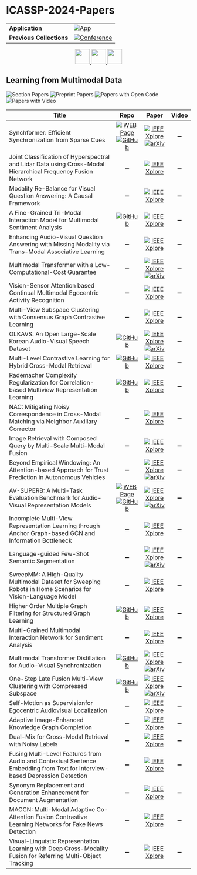# ICASSP-2024-Papers

<table>
    <tr>
        <td><strong>Application</strong></td>
        <td>
            <a href="https://huggingface.co/spaces/DmitryRyumin/NewEraAI-Papers" style="float:left;">
                <img src="https://img.shields.io/badge/🤗-NewEraAI--Papers-FFD21F.svg" alt="App" />
            </a>
        </td>
    </tr>
    <tr>
        <td><strong>Previous Collections</strong></td>
        <td>
            <a href="https://github.com/DmitryRyumin/ICASSP-2023-24-Papers/blob/main/README_2023.md">
                <img src="http://img.shields.io/badge/ICASSP-2023-0073AE.svg" alt="Conference">
            </a>
        </td>
    </tr>
</table>

<div align="center">
    <a href="https://github.com/DmitryRyumin/ICASSP-2023-24-Papers/blob/main/sections/2024/main/BISP-P3.md">
        <img src="https://cdn.jsdelivr.net/gh/DmitryRyumin/NewEraAI-Papers@main/images/left.svg" width="40" alt="" />
    </a>
    <a href="https://github.com/DmitryRyumin/ICASSP-2023-24-Papers/">
        <img src="https://cdn.jsdelivr.net/gh/DmitryRyumin/NewEraAI-Papers@main/images/home.svg" width="40" alt="" />
    </a>
    <a href="https://github.com/DmitryRyumin/ICASSP-2023-24-Papers/blob/main/sections/2024/main/IFS-P1.md">
        <img src="https://cdn.jsdelivr.net/gh/DmitryRyumin/NewEraAI-Papers@main/images/right.svg" width="40" alt="" />
    </a>
</div>

## Learning from Multimodal Data

![Section Papers](https://img.shields.io/badge/Section%20Papers-10-42BA16) ![Preprint Papers](https://img.shields.io/badge/Preprint%20Papers-3-b31b1b) ![Papers with Open Code](https://img.shields.io/badge/Papers%20with%20Open%20Code-4-1D7FBF) ![Papers with Video](https://img.shields.io/badge/Papers%20with%20Video-0-FF0000)

| **Title** | **Repo** | **Paper** | **Video** |
|-----------|:--------:|:---------:|:---------:|
| Synchformer: Efficient Synchronization from Sparse Cues | [![WEB Page](https://img.shields.io/badge/WEB-Page-159957.svg)](https://www.robots.ox.ac.uk/~vgg/research/synchformer/) <br /> [![GitHub](https://img.shields.io/github/stars/v-iashin/Synchformer?style=flat)](https://github.com/v-iashin/Synchformer) | [![IEEE Xplore](https://img.shields.io/badge/IEEE-10448489-E4A42C.svg)](https://ieeexplore.ieee.org/document/10448489) <br /> [![arXiv](https://img.shields.io/badge/arXiv-2401.16423-b31b1b.svg)](https://arxiv.org/abs/2401.16423) | :heavy_minus_sign: |
| Joint Classification of Hyperspectral and Lidar Data using Cross-Modal Hierarchical Frequency Fusion Network | :heavy_minus_sign: | [![IEEE Xplore](https://img.shields.io/badge/IEEE-10446007-E4A42C.svg)](https://ieeexplore.ieee.org/document/10446007) | :heavy_minus_sign: |
| Modality Re-Balance for Visual Question Answering: A Causal Framework | :heavy_minus_sign: | [![IEEE Xplore](https://img.shields.io/badge/IEEE-10447690-E4A42C.svg)](https://ieeexplore.ieee.org/document/10447690) | :heavy_minus_sign: |
| A Fine-Grained Tri-Modal Interaction Model for Multimodal Sentiment Analysis | [![GitHub](https://img.shields.io/github/stars/zhixingyu/FGTI-MSA?style=flat)](https://github.com/zhixingyu/FGTI-MSA) | [![IEEE Xplore](https://img.shields.io/badge/IEEE-10447872-E4A42C.svg)](https://ieeexplore.ieee.org/document/10447872) | :heavy_minus_sign: |
| Enhancing Audio-Visual Question Answering with Missing Modality via Trans-Modal Associative Learning | :heavy_minus_sign: | [![IEEE Xplore](https://img.shields.io/badge/IEEE-10446292-E4A42C.svg)](https://ieeexplore.ieee.org/document/10446292) | :heavy_minus_sign: |
| Multimodal Transformer with a Low-Computational-Cost Guarantee | :heavy_minus_sign: | [![IEEE Xplore](https://img.shields.io/badge/IEEE-10447954-E4A42C.svg)](https://ieeexplore.ieee.org/document/10447954) <br /> [![arXiv](https://img.shields.io/badge/arXiv-2402.15096-b31b1b.svg)](https://arxiv.org/abs/2402.15096) | :heavy_minus_sign: |
| Vision-Sensor Attention based Continual Multimodal Egocentric Activity Recognition | :heavy_minus_sign: | [![IEEE Xplore](https://img.shields.io/badge/IEEE-10446924-E4A42C.svg)](https://ieeexplore.ieee.org/document/10446924) | :heavy_minus_sign: |
| Multi-View Subspace Clustering with Consensus Graph Contrastive Learning | :heavy_minus_sign: | [![IEEE Xplore](https://img.shields.io/badge/IEEE-10446405-E4A42C.svg)](https://ieeexplore.ieee.org/document/10446405) | :heavy_minus_sign: |
| OLKAVS: An Open Large-Scale Korean Audio-Visual Speech Dataset | [![GitHub](https://img.shields.io/github/stars/IIP-Sogang/olkavs-avspeech?style=flat)](https://github.com/IIP-Sogang/olkavs-avspeech) | [![IEEE Xplore](https://img.shields.io/badge/IEEE-10446901-E4A42C.svg)](https://ieeexplore.ieee.org/document/10446901) <br /> [![arXiv](https://img.shields.io/badge/arXiv-2301.06375-b31b1b.svg)](https://arxiv.org/abs/2301.06375) | :heavy_minus_sign: |
| Multi-Level Contrastive Learning for Hybrid Cross-Modal Retrieval | [![GitHub](https://img.shields.io/github/stars/JWargrave/MLCL?style=flat)](https://github.com/JWargrave/MLCL) | [![IEEE Xplore](https://img.shields.io/badge/IEEE-10447444-E4A42C.svg)](https://ieeexplore.ieee.org/document/10447444) | :heavy_minus_sign: |
| Rademacher Complexity Regularization for Correlation-based Multiview Representation Learning | [![GitHub](https://img.shields.io/github/stars/SSTGroup/RademacherRegCorrelationMRL?style=flat)](https://github.com/SSTGroup/RademacherRegCorrelationMRL) | [![IEEE Xplore](https://img.shields.io/badge/IEEE-10446173-E4A42C.svg)](https://ieeexplore.ieee.org/document/10446173) | :heavy_minus_sign: |
| NAC: Mitigating Noisy Correspondence in Cross-Modal Matching via Neighbor Auxiliary Corrector | :heavy_minus_sign: | [![IEEE Xplore](https://img.shields.io/badge/IEEE-10448059-E4A42C.svg)](https://ieeexplore.ieee.org/document/10448059) | :heavy_minus_sign: |
| Image Retrieval with Composed Query by Multi-Scale Multi-Modal Fusion | :heavy_minus_sign: | [![IEEE Xplore](https://img.shields.io/badge/IEEE-10446291-E4A42C.svg)](https://ieeexplore.ieee.org/document/10446291) | :heavy_minus_sign: |
| Beyond Empirical Windowing: An Attention-based Approach for Trust Prediction in Autonomous Vehicles | :heavy_minus_sign: | [![IEEE Xplore](https://img.shields.io/badge/IEEE-10446116-E4A42C.svg)](https://ieeexplore.ieee.org/document/10446116) <br /> [![arXiv](https://img.shields.io/badge/arXiv-2312.10209-b31b1b.svg)](https://arxiv.org/abs/2312.10209) | :heavy_minus_sign: |
| AV-SUPERB: A Multi-Task Evaluation Benchmark for Audio-Visual Representation Models | [![WEB Page](https://img.shields.io/badge/WEB-Page-159957.svg)](https://av.superbbenchmark.org/) <br /> [![GitHub](https://img.shields.io/github/stars/roger-tseng/av-superb?style=flat)](https://github.com/roger-tseng/av-superb) | [![IEEE Xplore](https://img.shields.io/badge/IEEE-10445941-E4A42C.svg)](https://ieeexplore.ieee.org/document/10445941) <br /> [![arXiv](https://img.shields.io/badge/arXiv-2309.10787-b31b1b.svg)](https://arxiv.org/abs/2309.10787) | :heavy_minus_sign: |
| Incomplete Multi-View Representation Learning through Anchor Graph-based GCN and Information Bottleneck | :heavy_minus_sign: | [![IEEE Xplore](https://img.shields.io/badge/IEEE-10446535-E4A42C.svg)](https://ieeexplore.ieee.org/document/10446535) | :heavy_minus_sign: |
| Language-guided Few-Shot Semantic Segmentation | :heavy_minus_sign: | [![IEEE Xplore](https://img.shields.io/badge/IEEE-10447456-E4A42C.svg)](https://ieeexplore.ieee.org/document/10447456) <br /> [![arXiv](https://img.shields.io/badge/arXiv-2311.13865-b31b1b.svg)](https://arxiv.org/abs/2311.13865) | :heavy_minus_sign: |
| SweepMM: A High-Quality Multimodal Dataset for Sweeping Robots in Home Scenarios for Vision-Language Model | :heavy_minus_sign: | [![IEEE Xplore](https://img.shields.io/badge/IEEE-10447940-E4A42C.svg)](https://ieeexplore.ieee.org/document/10447940) | :heavy_minus_sign: |
| Higher Order Multiple Graph Filtering for Structured Graph Learning | [![GitHub](https://img.shields.io/github/stars/lxd1204/HMGC?style=flat)](https://github.com/lxd1204/HMGC) | [![IEEE Xplore](https://img.shields.io/badge/IEEE-10446826-E4A42C.svg)](https://ieeexplore.ieee.org/document/10446826) | :heavy_minus_sign: |
| Multi-Grained Multimodal Interaction Network for Sentiment Analysis | :heavy_minus_sign: | [![IEEE Xplore](https://img.shields.io/badge/IEEE-10446351-E4A42C.svg)](https://ieeexplore.ieee.org/document/10446351) | :heavy_minus_sign: |
| Multimodal Transformer Distillation for Audio-Visual Synchronization | [![GitHub](https://img.shields.io/github/stars/xjchenGit/MTDVocaLiST?style=flat)](https://github.com/xjchenGit/MTDVocaLiST) | [![IEEE Xplore](https://img.shields.io/badge/IEEE-10446372-E4A42C.svg)](https://ieeexplore.ieee.org/document/10446372) <br /> [![arXiv](https://img.shields.io/badge/arXiv-2210.15563-b31b1b.svg)](https://arxiv.org/abs/2210.15563) | :heavy_minus_sign: |
| One-Step Late Fusion Multi-View Clustering with Compressed Subspace | [![GitHub](https://img.shields.io/github/stars/QiyuanOu/AblationStudy?style=flat)](https://github.com/QiyuanOu/AblationStudy) | [![IEEE Xplore](https://img.shields.io/badge/IEEE-10447646-E4A42C.svg)](https://ieeexplore.ieee.org/document/10447646) <br /> [![arXiv](https://img.shields.io/badge/arXiv-2401.01558-b31b1b.svg)](https://arxiv.org/abs/2401.01558) | :heavy_minus_sign: |
| Self-Motion as Supervisionfor Egocentric Audiovisual Localization | :heavy_minus_sign: | [![IEEE Xplore](https://img.shields.io/badge/IEEE-10447683-E4A42C.svg)](https://ieeexplore.ieee.org/document/10447683) | :heavy_minus_sign: |
| Adaptive Image-Enhanced Knowledge Graph Completion | :heavy_minus_sign: | [![IEEE Xplore](https://img.shields.io/badge/IEEE-10447212-E4A42C.svg)](https://ieeexplore.ieee.org/document/10447212) | :heavy_minus_sign: |
| Dual-Mix for Cross-Modal Retrieval with Noisy Labels | :heavy_minus_sign: | [![IEEE Xplore](https://img.shields.io/badge/IEEE-10446808-E4A42C.svg)](https://ieeexplore.ieee.org/document/10446808) | :heavy_minus_sign: |
| Fusing Multi-Level Features from Audio and Contextual Sentence Embedding from Text for Interview-based Depression Detection | :heavy_minus_sign: | [![IEEE Xplore](https://img.shields.io/badge/IEEE-10446253-E4A42C.svg)](https://ieeexplore.ieee.org/document/10446253) | :heavy_minus_sign: |
| Synonym Replacement and Generation Enhancement for Document Augmentation | :heavy_minus_sign: | [![IEEE Xplore](https://img.shields.io/badge/IEEE-10448339-E4A42C.svg)](https://ieeexplore.ieee.org/document/10448339) | :heavy_minus_sign: |
| MACCN: Multi-Modal Adaptive Co-Attention Fusion Contrastive Learning Networks for Fake News Detection | :heavy_minus_sign: | [![IEEE Xplore](https://img.shields.io/badge/IEEE-10447435-E4A42C.svg)](https://ieeexplore.ieee.org/document/10447435) | :heavy_minus_sign: |
| Visual-Linguistic Representation Learning with Deep Cross-Modality Fusion for Referring Multi-Object Tracking | :heavy_minus_sign: | [![IEEE Xplore](https://img.shields.io/badge/IEEE-10447535-E4A42C.svg)](https://ieeexplore.ieee.org/document/10447535) | :heavy_minus_sign: |
